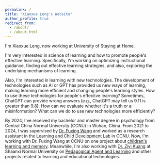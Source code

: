 ```yaml
---
permalink: /
title: "Xiaoxue Leng's Website"
author_profile: true
redirect_from: 
  - /about/
  - /about.html
---
```



I'm Xiaoxue Leng, now working at University of Staying at Home.

I'm very interested in science of learning and how to promote people's effective learning. Specifically, I'm working on optimizing instructional guidance, finding out effective learning strategies, and also, exploring the underlying mechanisms of learning.

Also, I'm interested in learning with new technologies. The development of technologies such as AI or GPT has provided us new ways of learning, making learning more efficient and changing people's learning styles. How to use these technologies for people's effecitve learning? Sometimes, ChatGPT can provide wrong answers (e.g., ChatGPT may tell us 9.11 is greater than 9.8). How can we evaluate whether it's a truth or a misinformation? What can we do to use new technologies more efficiently?

By 2024, I've received my bachelor and master degree in psychology from Central China Normal University (CCNU) in Wuhan, China. From 2021 to 2024, I was supervised by [Dr. Fuxing Wang](https://psych.ccnu.edu.cn/info/1132/5162.htm) and worked as a research assistant in the [Learning and Child Development Lab](https://fxwang1.wixsite.com/landcdlab) in CCNU. Now, I'm working with Dr. Fuxing Wang at CCNU on one project about [children's learning and memory](https://xiaoxueleng00.github.io//research/research-6). Meanwhile, I'm also working with [Dr. Ziyi Kuang](https://faculty.snnu.edu.cn/kuangziyi/zh_CN/index/167443/list/index.htm) at Shaanxi Normal University on [Pedagogical Agent and Learning](https://xiaoxueleng00.github.io//research/research-5) and other projects related to learning and educational technologies.
